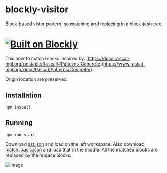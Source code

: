 # blockly-visitor
Block-based vistor pattern, so matching and replacing in a block (ast) tree

# [![Built on Blockly](https://tinyurl.com/built-on-blockly)](https://github.com/google/blockly)

This how to match blocks inspired by:
[https://docs.rascal-mpl.org/unstable/Rascal/#Patterns-Concrete](https://www.rascal-mpl.org/docs/Rascal/Patterns/Concrete/)

Origin location are preserved. 

## Installation

```
npm install
```

## Running

```
npm run start
```

Download [ast.json](https://block-based-editors.github.io/blockly-visitor/ast.json) and load on the left workspace.
Also download [match_basic.json](https://block-based-editors.github.io/blockly-visitor/match_basic.json) and load that in the middle.
All the matched blocks are replaced by the replace blocks. 

![image](https://user-images.githubusercontent.com/8227977/224411705-b041ae43-4207-4d11-b28d-f0fde5ae5e75.png)
